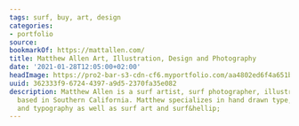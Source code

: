 ```yaml
---
tags: surf, buy, art, design
categories:
- portfolio
source:
bookmarkOf: https://mattallen.com/
title: Matthew Allen Art, Illustration, Design and Photography
date: '2021-01-28T12:05:00+02:00'
headImage: https://pro2-bar-s3-cdn-cf6.myportfolio.com/aa4802ed6f4a651b7f542430947451fb/a703f042-f3d5-4e4a-83b9-30ef2eebcf03_rwc_851x749x1408x1408x1408.jpg?h=45a225e56c5479c426bfdb49a25a4ee6
uuid: 362333f9-6724-4397-a9d5-2370fa35e082
description: Matthew Allen is a surf artist, surf photographer, illustrator and designer
  based in Southern California. Matthew specializes in hand drawn type, lettering
  and typography as well as surf art and surf&hellip;
---
```

